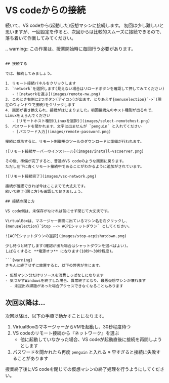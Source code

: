 # VS codeからの接続

続いて、VS codeから(起動した)仮想マシンに接続します。
初回は少し難しいと思いますが、一回設定を作ると、次回からは比較的スムーズに接続できるので、落ち着いて作業してみてください。

.. warning::
この作業は、授業開始時に毎回行う必要があります。
```

## 接続する

では、接続してみましょう。

1. リモート接続パネルをクリックします
2. `network`を選択します(見えない場合はリロードボタンを確認して押してみてください)
   - ![networkを選ぶ](images/remote-nw.png)
3. このとき右側に2つボタン(アイコン)が出ます、とりあえず{menuselection}`->`(現在のウィンドウで接続)をクリックします
4. 画面が書き換えられ、接続がはじまりました。初回接続先のホスト種別が出るので、Linuxをえらんでください
   - [リモートホスト種別(Linuxを選択)](images/select-remotehost.png)
5. パスワードを聞かれます、文字は出ませんが `penguin` と入れてください
   - [パスワード入力](images/remote-password.png)

接続に成功すると、リモート制御用のツールのダウンロードと準備が行われます。

![リモート接続サーバーのインストール](images/install-vscserver.png)

その後、準備が完了すると、普通のVS codeのような画面に戻ります。
ただし左下に青くリモート接続中であることがわかるように追加がされています。

![リモート接続完了](images/vsc-network.png)

接続が確認できれば今はここまでで大丈夫です。
続いて終了(閉じ方)も確認しておきましょう。

## 接続の閉じ方

VS code側は、未保存がなければ気にせず閉じて大丈夫です。

VirtualBoxは、マネージャー画面に出ているマシン名を右クリックし、 {menuselection}`Stop --> ACPIシャットダウン` としてください。

![ACPIシャットダウンの選択](images/stop-acpishutdown.png)

少し待つと終了します(確認が出た場合はシャットダウンを選べばよい)。
しばらくすると **電源オフ** になります(10秒〜30秒程度)。

```{warning}
きちんと終了せずに放置すると、以下の弊害が生じます。

- 仮想マシン分だけリソースを消費しっぱなしになります
- 気づかずWindowsを終了した場合、異常終了となり、最悪仮想マシンが壊れます
  - 未提出の課題があった場合アクセスできなくなることもあります
```

## 次回以降は…

次回以降は、以下の手順で動かすことになります。

1. VirtualBoxのマネージャーからVMを起動し、30秒程度待つ
2. VS codeのリモート接続から『ネットワーク』を選ぶ
   - 他に起動していなかった場合、VS codeが起動直後に接続を再開しようとします
3. パスワードを聞かれたら再度 `penguin` と入れる
   ※ 早すぎると接続に失敗することがあります

授業終了後にVS codeを閉じての仮想マシンの終了処理を行うようにしてください。
